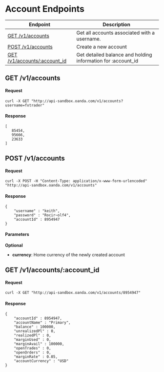 # Account Endpoints

| Endpoint | Description |
| ---- | ---- |
| [GET /v1/accounts](https://github.com/oanda/apidocs/blob/master/sections/accounts.md#get-v1accounts) | Get all accounts associated with a username. |
| [POST /v1/accounts](https://github.com/oanda/apidocs/blob/master/sections/accounts.md#post-v1accounts) | Create a new account |
| [GET /v1/accounts/:account_id](https://github.com/oanda/apidocs/blob/master/sections/accounts.md#get-v1accountsaccount_id) | Get detailed balance and holding information for :account_id |

## GET /v1/accounts

#### Request
    curl -X GET "http://api-sandbox.oanda.com/v1/accounts?username=fxtrader"

#### Response
    [
       85454,
       95666,
       23633
    ]

## POST /v1/accounts

#### Request
    curl -X POST -H "Content-Type: application/x-www-form-urlencoded" "http://api-sandbox.oanda.com/v1/accounts"

#### Response
    {
        "username" : "keith",
        "password" : "Rocir~olf4",
        "accountId" : 8954947
    }

#### Parameters
**Optional**

* **currency**: Home currency of the newly created account

## GET /v1/accounts/:account_id
#### Request
    curl -X GET "http://api-sandbox.oanda.com/v1/accounts/8954947"

#### Response
    {
        "accountId" : 8954947,
        "accountName" : "Primary",
        "balance" : 100000,
        "unrealizedPl" : 0,
        "realizedPl" : 0,
        "marginUsed" : 0,
        "marginAvail" : 100000,
        "openTrades" : 0,
        "openOrders" : 0,
        "marginRate" : 0.05,
        "accountCurrency" : "USD"
    }
